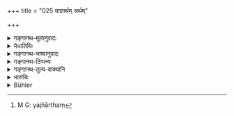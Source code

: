 +++
title = "025 याज्ञार्थम् अर्थम्"

+++

<details><summary>गङ्गानथ-मूलानुवादः</summary>

If a Brāhmaṇa, having begged wealth for a sacrifice, does not spend the whole of it, he becomes, for a hundred years, a Bhāsa or acrow.—(25)
</details>

<details><summary>मेधातिथिः</summary>

भिक्षितस्य यज्ञार्थपरिशेषितस्य[^२२] कार्यान्तराय फलं काकताभासताप्राप्तिः ॥ ११.२५ ॥


[^२२]:
     M G: yajñārthaṃ
</details>

<details><summary>गङ्गानथ-भाष्यानुवादः</summary>

If a man has begged some wealth for the purpose of performing a sacrifice, and if he saves something out of it and uses it for other purposes, he becomes either a crow or a *Bhāsa*.—(25)
</details>

<details><summary>गङ्गानथ-टिप्पन्यः</summary>

This verse is quoted in *Mitākṣarā* (1.127), which explains ‘*bhāsa*’ as
the *Śakunta* bird.
</details>

<details><summary>गङ्गानथ-तुल्य-वाक्यानि</summary>

**(verses 11.24-25)  
**

See Comparative notes for [Verse
11.24].
</details>

<details><summary>भारुचिः</summary>

शूद्राद् अन्येभ्यो द्विजातिभ्यो नित्यार्थं भिक्षितस्य काम्यार्थं वा नियमतः सर्वस्योपयोगार्थम् इदम् आरब्धं वाक्यम् । अधुना विहितधर्मस्तुत्यर्थम् इदम् आरभ्यते ॥ ११.२४ ॥
</details>

<details><summary>Bühler</summary>

025	A Brahmana who, having begged any property for a sacrifice, does not use the whole (for that purpose), becomes for a hundred years a (vulture of the kind called) Bhasa, or a crow.
</details>
